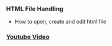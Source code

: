 ### HTML File Handling

* How to open, create and edit html file

### [Youtube Video](https://youtu.be/uHyYpkJgm3g)
